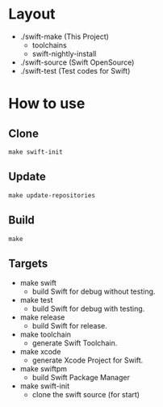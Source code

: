 # Layout

* ./swift-make (This Project)
	* toolchains
	* swift-nightly-install
* ./swift-source (Swift OpenSource)
* ./swift-test (Test codes for Swift)

# How to use

## Clone

```
make swift-init
```

## Update

```
make update-repositories
```

## Build

```
make
```

## Targets

* make swift
	* build Swift for debug without testing.
* make test
	* build Swift for debug with testing.
* make release
	* build Swift for release.
* make toolchain
	* generate Swift Toolchain.
* make xcode
	* generate Xcode Project for Swift.
* make swiftpm
	* build Swift Package Manager
* make swift-init
	* clone the swift source (for start)
